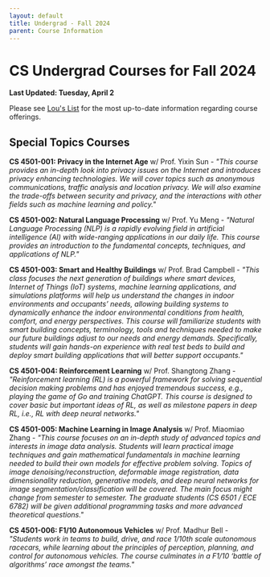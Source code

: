 ```yaml
---
layout: default
title: Undergrad - Fall 2024
parent: Course Information
---
```


# CS Undergrad Courses for Fall 2024

__Last Updated: Tuesday, April 2__

Please see [Lou's List](https://louslist.org/page.php?Semester=1242&Type=Group&Group=CompSci) for the most up-to-date information regarding course offerings.

## Special Topics Courses

__CS 4501-001: Privacy in the Internet Age__ w/ Prof. Yixin Sun - _"This course provides an in-depth look into privacy issues on the Internet and introduces privacy enhancing technologies. We will cover topics such as anonymous communications, traffic analysis and location privacy. We will also examine the trade-offs between security and privacy, and the interactions with other fields such as machine learning and policy."_

__CS 4501-002: Natural Language Processing__ w/ Prof. Yu Meng - _"Natural Language Processing (NLP) is a rapidly evolving field in artificial intelligence (AI) with wide-ranging applications in our daily life. This course provides an introduction to the fundamental concepts, techniques, and applications of NLP."_

__CS 4501-003: Smart and Healthy Buildings__ w/ Prof. Brad Campbell - _"This class focuses the next generation of buildings where smart devices, Internet of Things (IoT) systems, machine learning applications, and simulations platforms will help us understand the changes in indoor environments and occupants’ needs, allowing building systems to dynamically enhance the indoor environmental conditions from health, comfort, and energy perspectives. This course will familiarize students with smart building concepts, terminology, tools and techniques needed to make our future buildings adjust to our needs and energy demands. Specifically, students will gain hands-on experience with real test beds to build and deploy smart building applications that will better support occupants."_

__CS 4501-004: Reinforcement Learning__ w/ Prof. Shangtong Zhang - _"Reinforcement learning (RL) is a powerful framework for solving sequential decision making problems and has enjoyed tremendous success, e.g., playing the game of Go and training ChatGPT. This course is designed to cover basic but important ideas of RL, as well as milestone papers in deep RL, i.e., RL with deep neural networks."_

__CS 4501-005: Machine Learning in Image Analysis__ w/ Prof. Miaomiao Zhang - _"This course focuses on an in-depth study of advanced topics and interests in image data analysis. Students will learn practical image techniques and gain mathematical fundamentals in machine learning needed to build their own models for effective problem solving. Topics of image denoising/reconstruction, deformable image registration, data dimensionality reduction, generative models, and deep neural networks for image segmentation/classification will be covered. The main focus might change from semester to semester. The graduate students (CS 6501 / ECE 6782) will be given additional programming tasks and more advanced theoretical questions."_

__CS 4501-006: F1/10 Autonomous Vehicles__ w/ Prof. Madhur Bell - _"Students work in teams to build, drive, and race 1/10th scale autonomous racecars, while learning about the principles of perception, planning, and control for autonomous vehicles. The course culminates in a F1/10 ‘battle of algorithms’ race amongst the teams."_

